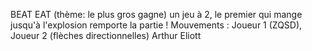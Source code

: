 BEAT EAT (thème: le plus gros gagne) un jeu à 2, le premier qui mange jusqu\'à l\'explosion remporte la partie !
Mouvements : Joueur 1 (ZQSD), Joueur 2 (flèches directionnelles)
Arthur Eliott
